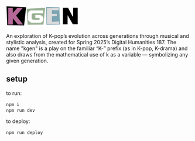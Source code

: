 <img src="/src/assets/kgen.png" alt="kgen" width="200"/>

An exploration of K-pop’s evolution across generations through musical and stylistic analysis, created for Spring 2025’s Digital Humanities 187. The name "kgen" is a play on the familiar “K-” prefix (as in K-pop, K-drama) and also draws from the mathematical use of k as a variable — symbolizing any given generation.

## setup

to run:

```
npm i
npm run dev
```

to deploy:

```
npm run deploy
```
